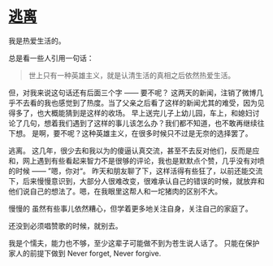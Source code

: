 # [逃离](https://github.com/yihong0618/gitblog/issues/208)

我是热爱生活的。

总是看一些人引用一句话：
> 世上只有一种英雄主义，就是认清生活的真相之后依然热爱生活。

但，对我来说这句话还有后面三个字 —— 要不呢？
这两天的新闻，注销了微博几乎不去看的我也感觉到了热度。当了父亲之后看了这样的新闻尤其的难受，因为见得多了，也大概能猜到是这样的收场。
早上送完儿子上幼儿园，车上，和媳妇讨论了几句，想着我们遇到了这样的事儿该怎么办？我们都不知道，也不敢再继续往下想。
是啊，要不呢？这种英雄主义，在很多时候只不过是无奈的选择罢了。

逃离。
这几年，很少去和我以为的傻逼认真交流，甚至不去反对他们，反而是应和，网上遇到有些看起来智力不是很够的评论，我也是默默点个赞，几乎没有对喷的时候 —— ”嗯，你对“。
昨天和朋友聊了下，这样活得有些狂了，以前还能交流下，后来慢慢意识到，大部分人很难改变，很难承认自己的错误的时候，就放弃和他们说自己的想法了。嗯，在我眼里这帮人和一坨猪肉的区别不大。

慢慢的
虽然有些事儿依然糟心，但学着更多地关注自身，关注自己的家庭了。

还没到必须唱赞歌的时候，就别去。

我是个懦夫，能力也不够，至少这辈子可能做不到为苍生说人话了。
只能在保护家人的前提下做到
Never forget, Never forgive.
